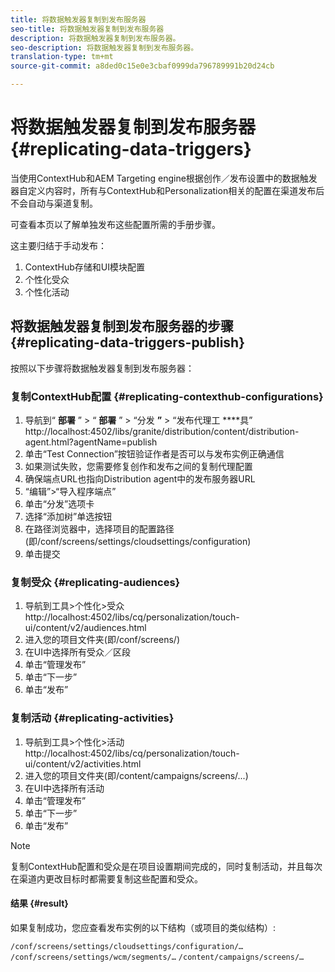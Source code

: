 ```yaml
---
title: 将数据触发器复制到发布服务器
seo-title: 将数据触发器复制到发布服务器
description: 将数据触发器复制到发布服务器。
seo-description: 将数据触发器复制到发布服务器。
translation-type: tm+mt
source-git-commit: a8ded0c15e0e3cbaf0999da796789991b20d24cb

---
```



# 将数据触发器复制到发布服务器 {#replicating-data-triggers}

当使用ContextHub和AEM Targeting engine根据创作／发布设置中的数据触发器自定义内容时，所有与ContextHub和Personalization相关的配置在渠道发布后不会自动与渠道复制。

可查看本页以了解单独发布这些配置所需的手册步骤。

这主要归结于手动发布：

1. ContextHub存储和UI模块配置
1. 个性化受众
1. 个性化活动

## 将数据触发器复制到发布服务器的步骤 {#replicating-data-triggers-publish}

按照以下步骤将数据触发器复制到发布服务器：

### 复制ContextHub配置 {#replicating-contexthub-configurations}

1. 导航到“ **部署** ” > “ **部署** ” > “分发 **”** > “发布代理工 ****&#x200B;具” http://localhost:4502/libs/granite/distribution/content/distribution-agent.html?agentName=publish
1. 单击“Test Connection”按钮验证作者是否可以与发布实例正确通信
1. 如果测试失败，您需要修复创作和发布之间的复制代理配置
1. 确保端点URL也指向Distribution agent中的发布服务器URL
1. “编辑”>“导入程序端点”
1. 单击“分发”选项卡
1. 选择“添加树”单选按钮
1. 在路径浏览器中，选择项目的配置路径(即/conf/screens/settings/cloudsettings/configuration)
1. 单击提交

### 复制受众 {#replicating-audiences}

1. 导航到工具>个性化>受众http://localhost:4502/libs/cq/personalization/touch-ui/content/v2/audiences.html
1. 进入您的项目文件夹(即/conf/screens/)
1. 在UI中选择所有受众／区段
1. 单击“管理发布”
1. 单击“下一步”
1. 单击“发布”

### 复制活动 {#replicating-activities}

1. 导航到工具>个性化>活动http://localhost:4502/libs/cq/personalization/touch-ui/content/v2/activities.html
1. 进入您的项目文件夹(即/content/campaigns/screens/...)
1. 在UI中选择所有活动
1. 单击“管理发布”
1. 单击“下一步”
1. 单击“发布”

> [!Note]
>复制ContextHub配置和受众是在项目设置期间完成的，同时复制活动，并且每次在渠道内更改目标时都需要复制这些配置和受众。

#### 结果 {#result}

如果复制成功，您应查看发布实例的以下结构（或项目的类似结构）:

`/conf/screens/settings/cloudsettings/configuration/…`
`/conf/screens/settings/wcm/segments/…`
`/content/campaigns/screens/…`